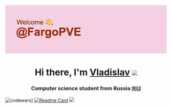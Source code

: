 ![title](https://github.com/FargoPVE/FargoPVE/blob/main/header.png)

<h1 align="center">Hi there, I'm <a href="" target="_blank">Vladislav</a> 
<img src="https://github.com/blackcater/blackcater/raw/main/images/Hi.gif" height="32"/></h1>
<h3 align="center">Computer science student from Russia 🇷🇺</h3>

![codewars](https://www.codewars.com/users/FargoPVE/badges/large)]
[![Readme Card](https://github-readme-stats.vercel.app/api/pin/?username=FargoPVE&repo=codewars_solution_python)](https://github.com/anuraghazra/github-readme-stats)
![](https://github-profile-summary-cards.vercel.app/api/cards/profile-details?username=FargoPVE&theme=monokai)
